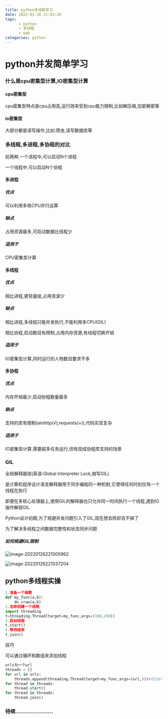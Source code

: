 ```yaml
---
title: python多线程学习
date: 2022-01-26 21:03:28
tags:
      - python
      - 多线程
      - web
categories: python
---
```


# python并发简单学习

<!--more-->

### 什么是cpu密集型计算,IO密集型计算

#### cpu密集型

cpu密集型特点是cpu占用高,运行效率受到cpu能力限制,比如解压缩,加密解密等

#### io密集型

大部分都是读写操作,比如:爬虫,读写数据库等

### 多线程,多进程,多协程的对比

前两种,一个进程中,可以启动N个进程

一个线程中,可以启动N个协程

#### 多进程

##### 优点

可以利用多核CPU并行运算

##### 缺点

占用资源最多,可启动数据比线程少

##### 适用于

CPU密集型计算

#### 多线程

##### 优点

相比进程,更轻量级,占用资源少

##### 缺点

相比进程,多线程只能并发执行,不能利用多CPU(GIL)

相比协程,启动数目有限制,占用内存资源,有线程切换开销

##### 适用于

IO密集型计算,同时运行的人物数目要求不多

#### 多协程

##### 优点

内存开销最少,启动协程数量最多

##### 缺点

支持的库有限制(aiohttp(√),requests(×)),代码实现复杂

##### 适用于

IO密集型计算,需要超多任务运行,但有现成协程库支持的场景

### GIL

全局解释器锁(英语:Global Interpreter Lock,缩写GIL)

是计算机程序设计语言解释器用于同步编程的一种机制,它使得任何时刻仅有一个线程在执行

即便在多核心处理器上,使用GIL的解释器也只允许同一时间执行一个线程,遇到IO操作解锁GIL

Python设计初期,为了规避并发问题引入了GIL,现在想去除却去不掉了

为了解决多线程之间数据完整性和状态同步问题

##### 如何规避GIL限制

![image-20220126221005962](https://blue-satchel.oss-cn-chengdu.aliyuncs.com/img/image-20220126221005962.png)

![image-20220126221037204](https://blue-satchel.oss-cn-chengdu.aliyuncs.com/img/image-20220126221037204.png)

## python多线程实操

```python
1.准备一个函数
def my_func(a,b):
    do_craw(a,b)
2.怎样创建一个线程
import threading
t=threading.Thread(target=my_func,args=(100,200))
3.启动线程
t.start()
4.等待结束
t.join()
```

技巧

可以通过循环和数组来添加线程

```python
urls为一个url
threads = []
for url in urls:
    threads.append(threading.Thread(target=my_func,args=(url,)))#切记args不能丢了,
for thread in threads:
    thread.start()
for thread in threads:
    thread.join()
```

### 待续......................

